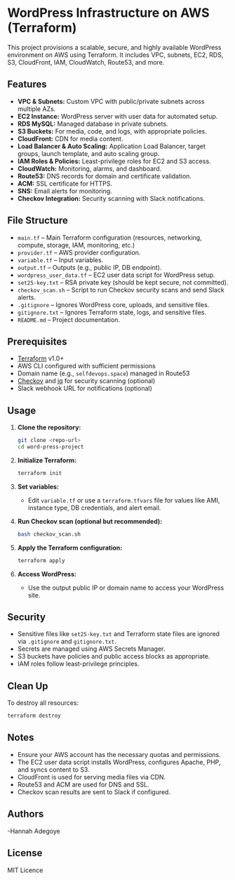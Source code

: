 # WordPress Infrastructure on AWS (Terraform)

This project provisions a scalable, secure, and highly available WordPress environment on AWS using Terraform. It includes VPC, subnets, EC2, RDS, S3, CloudFront, IAM, CloudWatch, Route53, and more.

## Features

- **VPC & Subnets:** Custom VPC with public/private subnets across multiple AZs.
- **EC2 Instance:** WordPress server with user data for automated setup.
- **RDS MySQL:** Managed database in private subnets.
- **S3 Buckets:** For media, code, and logs, with appropriate policies.
- **CloudFront:** CDN for media content.
- **Load Balancer & Auto Scaling:** Application Load Balancer, target groups, launch template, and auto scaling group.
- **IAM Roles & Policies:** Least-privilege roles for EC2 and S3 access.
- **CloudWatch:** Monitoring, alarms, and dashboard.
- **Route53:** DNS records for domain and certificate validation.
- **ACM:** SSL certificate for HTTPS.
- **SNS:** Email alerts for monitoring.
- **Checkov Integration:** Security scanning with Slack notifications.

## File Structure

- `main.tf` – Main Terraform configuration (resources, networking, compute, storage, IAM, monitoring, etc.)
- `provider.tf` – AWS provider configuration.
- `variable.tf` – Input variables.
- `output.tf` – Outputs (e.g., public IP, DB endpoint).
- `wordpress_user_data.tf` – EC2 user data script for WordPress setup.
- `set25-key.txt` – RSA private key (should be kept secure, not committed).
- `checkov_scan.sh` – Script to run Checkov security scans and send Slack alerts.
- `.gitignore` – Ignores WordPress core, uploads, and sensitive files.
- `gitignore.txt` – Ignores Terraform state, logs, and sensitive files.
- `README.md` – Project documentation.

## Prerequisites

- [Terraform](https://www.terraform.io/downloads.html) v1.0+
- AWS CLI configured with sufficient permissions
- Domain name (e.g., `selfdevops.space`) managed in Route53
- [Checkov](https://www.checkov.io/) and [jq](https://stedolan.github.io/jq/) for security scanning (optional)
- Slack webhook URL for notifications (optional)

## Usage

1. **Clone the repository:**
   ```sh
   git clone <repo-url>
   cd word-press-project
   ```

2. **Initialize Terraform:**
   ```sh
   terraform init
   ```

3. **Set variables:**
   - Edit `variable.tf` or use a `terraform.tfvars` file for values like AMI, instance type, DB credentials, and alert email.

4. **Run Checkov scan (optional but recommended):**
   ```sh
   bash checkov_scan.sh
   ```

5. **Apply the Terraform configuration:**
   ```sh
   terraform apply
   ```

6. **Access WordPress:**
   - Use the output public IP or domain name to access your WordPress site.

## Security

- Sensitive files like `set25-key.txt` and Terraform state files are ignored via `.gitignore` and `gitignore.txt`.
- Secrets are managed using AWS Secrets Manager.
- S3 buckets have policies and public access blocks as appropriate.
- IAM roles follow least-privilege principles.

## Clean Up

To destroy all resources:
```sh
terraform destroy
```

## Notes

- Ensure your AWS account has the necessary quotas and permissions.
- The EC2 user data script installs WordPress, configures Apache, PHP, and syncs content to S3.
- CloudFront is used for serving media files via CDN.
- Route53 and ACM are used for DNS and SSL.
- Checkov scan results are sent to Slack if configured.

## Authors

-Hannah Adegoye

## License

MIT Licence

